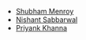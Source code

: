 * [Shubham Menroy](https://github.com/shubham9672)
* [Nishant Sabbarwal](https://github.com/nishant3007)
* [Priyank Khanna](https://github.com/priyankkhanna)
